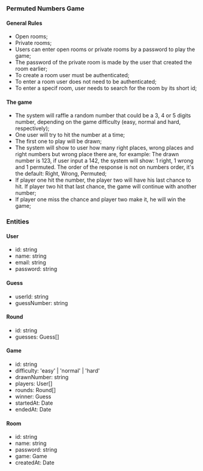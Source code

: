 ### Permuted Numbers Game

#### General Rules

- Open rooms;
- Private rooms;
- Users can enter open rooms or private rooms by a password to play the game;
- The password of the private room is made by the user that created the room earlier;
- To create a room user must be authenticated;
- To enter a room user does not need to be authenticated;
- To enter a specif room, user needs to search for the room by its short id;

#### The game

- The system will raffle a random number that could be a 3, 4 or 5 digits number, depending on the game difficulty (easy, normal and hard, respectively);
- One user will try to hit the number at a time;
- The first one to play will be drawn;
- The system will show to user how many right places, wrong places and right numbers but wrong place there are, for example:
The drawn number is 123, if user input a 142, the system will show: 1 right, 1 wrong and 1 permuted. The order of the response is not on numbers order, it's the default: Right, Wrong, Permuted;
- If player one hit the number, the player two will have his last chance to hit. If player two hit that last chance, the game will continue with another number;
- If player one miss the chance and player two make it, he will win the game;


### Entities

#### User
- id: string
- name: string
- email: string 
- password: string

#### Guess
- userId: string
- guessNumber: string

#### Round
- id: string
- guesses: Guess[]

#### Game
- id: string
- difficulty: 'easy' | 'normal' | 'hard'
- drawnNumber: string
- players: User[]
- rounds: Round[]
- winner: Guess
- startedAt: Date
- endedAt: Date

#### Room
- id: string
- name: string
- password: string
- game: Game
- createdAt: Date